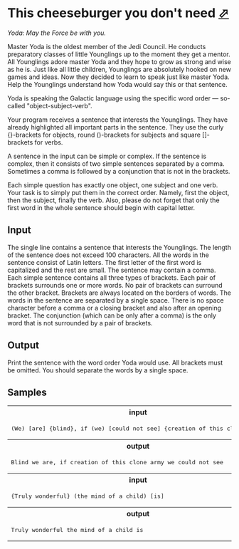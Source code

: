 # This cheeseburger you don't need [⬀](https://acm.timus.ru/problem.aspx?space=1&num=1993)

*Yoda: May the Force be with you.*

Master Yoda is the oldest member of the Jedi Council. He conducts preparatory classes of little Younglings up to the moment they get a mentor. All Younglings adore master Yoda and they hope to grow as strong and wise as he is. Just like all little children, Younglings are absolutely hooked on new games and ideas. Now they decided to learn to speak just like master Yoda. Help the Younglings understand how Yoda would say this or that sentence.

Yoda is speaking the Galactic language using the specific word order — so-called "object-subject-verb".

Your program receives a sentence that interests the Younglings. They have already highlighted all important parts in the sentence. They use the curly {}-brackets for objects, round ()-brackets for subjects and square []-brackets for verbs.

A sentence in the input can be simple or complex. If the sentence is complex, then it consists of two simple sentences separated by a comma. Sometimes a comma is followed by a conjunction that is not in the brackets.

Each simple question has exactly one object, one subject and one verb. Your task is to simply put them in the correct order. Namely, first the object, then the subject, finally the verb. Also, please do not forget that only the first word in the whole sentence should begin with capital letter.

## Input

The single line contains a sentence that interests the Younglings. The length of the sentence does not exceed 100 characters. All the words in the sentence consist of Latin letters. The first letter of the first word is capitalized and the rest are small. The sentence may contain a comma. Each simple sentence contains all three types of brackets. Each pair of brackets surrounds one or more words. No pair of brackets can surround the other bracket. Brackets are always located on the borders of words. The words in the sentence are separated by a single space. There is no space character before a comma or a closing bracket and also after an opening bracket. The conjunction (which can be only after a comma) is the only word that is not surrounded by a pair of brackets.

## Output

Print the sentence with the word order Yoda would use. All brackets must be omitted. You should separate the words by a single space.

## Samples

<table>
<tr><th style="text-align:center">input</th></tr>
<tr><td><pre style="white-space:pre">(We) [are] {blind}, if (we) [could not see] {creation of this clone army}</pre></td></tr>
<tr><th style="text-align:center">output</th></tr>
<tr><td><pre style="white-space:pre">Blind we are, if creation of this clone army we could not see</pre></td></tr>
<tr><th style="text-align:center">input</th></tr>
<tr><td><pre style="white-space:pre">{Truly wonderful} (the mind of a child) [is]</pre></td></tr>
<tr><th style="text-align:center">output</th></tr>
<tr><td><pre style="white-space:pre">Truly wonderful the mind of a child is</pre></td></tr>
</table>

